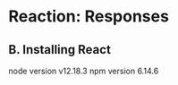 Reaction: Responses
===================

B. Installing React
-------------------
node version v12.18.3
npm version 6.14.6